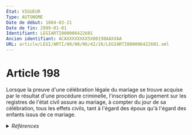 ```yaml
---
État: VIGUEUR
Type: AUTONOME
Date de début: 1804-03-21
Date de fin: 2999-01-01
Identifiant: LEGIARTI000006422601
Ancien identifiant: ACAXXXXXXXX5X00198AAXXAA
URL: article/LEGI/ARTI/00/00/06/42/26/LEGIARTI000006422601.xml
---
```


<h1>Article 198</h1>

Lorsque la preuve d'une célébration légale du mariage se trouve acquise par le
résultat d'une procédure criminelle, l'inscription du jugement sur les registres
de l'état civil assure au mariage, à compter du jour de sa célébration, tous les
effets civils, tant à l'égard des époux qu'à l'égard des enfants issus de ce
mariage.


<details>
  <summary><em>Références</em></summary>

  <h2>Références faites par l'article</h2>
  
  <ul>
    <li>
      CODIFICATION source Loi 1803-03-14
    </li>
    <li>
      CREATION source Loi 1803-03-17 promulguée le 27 mars 1803
    </li>
  </ul>
</details>
